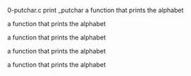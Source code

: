0-putchar.c print _putchar
a function that prints the alphabet

a function that prints the alphabet

a function that prints the alphabet

a function that prints the alphabet

a function that prints the alphabet

